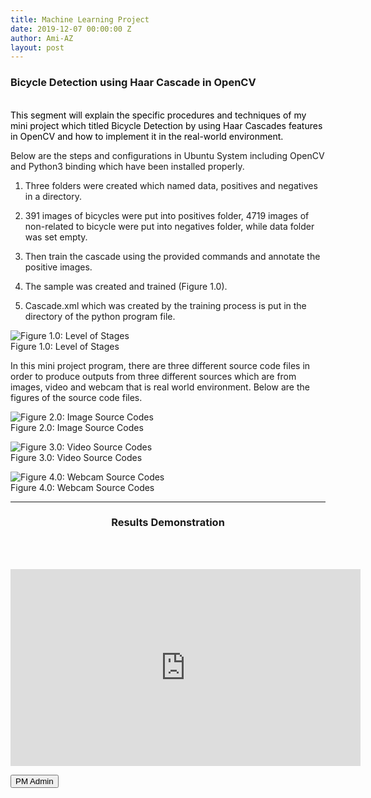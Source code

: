 ```yaml
---
title: Machine Learning Project
date: 2019-12-07 00:00:00 Z
author: Ami-AZ
layout: post
---
```


<h3>Bicycle Detection using Haar Cascade in OpenCV</h3>

<br><font color="black">This segment will explain the specific procedures and techniques of my mini project which titled Bicycle Detection by using Haar Cascades features in OpenCV and how to implement it in the real-world environment.</font>

Below are the steps and configurations in Ubuntu System including OpenCV and Python3 binding which have been installed properly.

1) Three folders were created which named data, positives and negatives in a directory.

2) 391 images of bicycles were put into positives folder, 4719 images of non-related to bicycle were put into negatives folder, while data folder was set empty.

3) Then train the cascade using the provided commands and annotate the positive images.

4) The sample was created and trained (Figure 1.0).

5) Cascade.xml which was created by the training process is put in the directory of the python program file.

<span class="image center"><img src="{{ 'assets/images/opencv/levelofstages.png' | relative_url }}" alt="Figure 1.0: Level of Stages" /></span>
<br>Figure 1.0: Level of Stages

In this mini project program, there are three different source code files in order to produce outputs from three different sources which are from images, video and webcam that is real world environment. Below are the figures of the source code files.

<span class="image center"><img src="{{ 'assets/images/opencv/imageofsourcecodes.png' | relative_url }}" alt="Figure 2.0: Image Source Codes" /></span>
<br>Figure 2.0: Image Source Codes

<span class="image center"><img src="{{ 'assets/images/opencv/videosourcecodes.png' | relative_url }}" alt="Figure 3.0: Video Source Codes" /></span>
<br>Figure 3.0: Video Source Codes

<span class="image center"><img src="{{ 'assets/images/opencv/webcamsourcecodes.png' | relative_url }}" alt="Figure 4.0: Webcam Source Codes" /></span>
<br>Figure 4.0: Webcam Source Codes

   <hr />
  <h3 align="center">Results Demonstration</h3>
  <br>
  <span class="image center"><img src="{{ 'assets/images/opencv/1.png' | relative_url }}" alt="" /></span>
  <span class="image center"><img src="{{ 'assets/images/opencv/2.png' | relative_url }}" alt="" /></span>
  <span class="image center"><img src="{{ 'assets/images/opencv/3.png' | relative_url }}" alt="" /></span>

  <br>
  <style>
  @media only screen and (max-width: 767px) {

.video-container {
position: relative;
padding-bottom: 56.25%;
padding-top: 30px; height: 0; overflow: hidden;
}
 
.video-container iframe,
.video-container object,
.video-container embed {
position: absolute;
top: 0;
left: 0;
width: 100%;
height: 100%;
}
  }
</style>

<div class="video-container"><iframe width="560" height="315" src="https://www.youtube.com/embed/hdWmrjy6T3s" frameborder="0" allow="accelerometer; autoplay; encrypted-media; gyroscope; picture-in-picture" allowfullscreen>
</iframe></div>

<button class="btn btn-success" onclick=" window.open('https://ami-az.github.io/#contact','_blank')">PM Admin</button>
